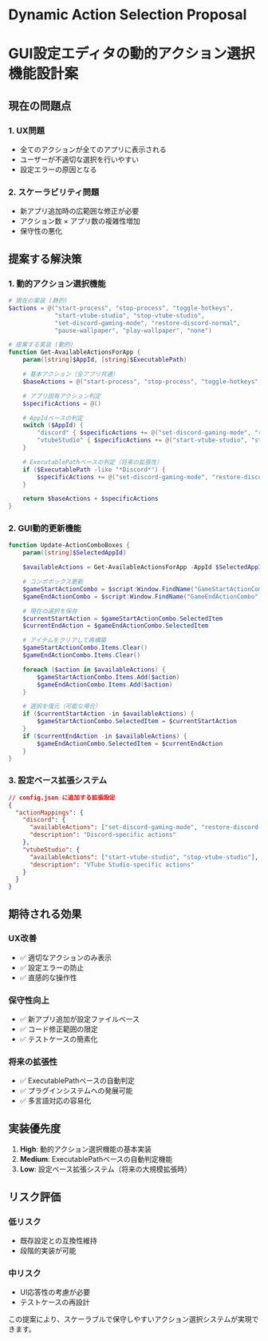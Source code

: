 # Dynamic Action Selection Proposal
# GUI設定エディタの動的アクション選択機能設計案

## 現在の問題点

### 1. UX問題
- 全てのアクションが全てのアプリに表示される
- ユーザーが不適切な選択を行いやすい
- 設定エラーの原因となる

### 2. スケーラビリティ問題
- 新アプリ追加時の広範囲な修正が必要
- アクション数 × アプリ数の複雑性増加
- 保守性の悪化

## 提案する解決策

### 1. 動的アクション選択機能

```powershell
# 現在の実装 (静的)
$actions = @("start-process", "stop-process", "toggle-hotkeys",
             "start-vtube-studio", "stop-vtube-studio",
             "set-discord-gaming-mode", "restore-discord-normal",
             "pause-wallpaper", "play-wallpaper", "none")

# 提案する実装 (動的)
function Get-AvailableActionsForApp {
    param([string]$AppId, [string]$ExecutablePath)

    # 基本アクション（全アプリ共通）
    $baseActions = @("start-process", "stop-process", "toggle-hotkeys", "pause-wallpaper", "play-wallpaper", "none")

    # アプリ固有アクション判定
    $specificActions = @()

    # AppIdベースの判定
    switch ($AppId) {
        "discord" { $specificActions += @("set-discord-gaming-mode", "restore-discord-normal") }
        "vtubeStudio" { $specificActions += @("start-vtube-studio", "stop-vtube-studio") }
    }

    # ExecutablePathベースの判定（将来の拡張性）
    if ($ExecutablePath -like "*Discord*") {
        $specificActions += @("set-discord-gaming-mode", "restore-discord-normal")
    }

    return $baseActions + $specificActions
}
```

### 2. GUI動的更新機能

```powershell
function Update-ActionComboBoxes {
    param([string]$SelectedAppId)

    $availableActions = Get-AvailableActionsForApp -AppId $SelectedAppId

    # コンボボックス更新
    $gameStartActionCombo = $script:Window.FindName("GameStartActionCombo")
    $gameEndActionCombo = $script:Window.FindName("GameEndActionCombo")

    # 現在の選択を保存
    $currentStartAction = $gameStartActionCombo.SelectedItem
    $currentEndAction = $gameEndActionCombo.SelectedItem

    # アイテムをクリアして再構築
    $gameStartActionCombo.Items.Clear()
    $gameEndActionCombo.Items.Clear()

    foreach ($action in $availableActions) {
        $gameStartActionCombo.Items.Add($action)
        $gameEndActionCombo.Items.Add($action)
    }

    # 選択を復元（可能な場合）
    if ($currentStartAction -in $availableActions) {
        $gameStartActionCombo.SelectedItem = $currentStartAction
    }
    if ($currentEndAction -in $availableActions) {
        $gameEndActionCombo.SelectedItem = $currentEndAction
    }
}
```

### 3. 設定ベース拡張システム

```json
// config.json に追加する拡張設定
{
  "actionMappings": {
    "discord": {
      "availableActions": ["set-discord-gaming-mode", "restore-discord-normal"],
      "description": "Discord-specific actions"
    },
    "vtubeStudio": {
      "availableActions": ["start-vtube-studio", "stop-vtube-studio"],
      "description": "VTube Studio-specific actions"
    }
  }
}
```

## 期待される効果

### UX改善
- ✅ 適切なアクションのみ表示
- ✅ 設定エラーの防止
- ✅ 直感的な操作性

### 保守性向上
- ✅ 新アプリ追加が設定ファイルベース
- ✅ コード修正範囲の限定
- ✅ テストケースの簡素化

### 将来の拡張性
- ✅ ExecutablePathベースの自動判定
- ✅ プラグインシステムへの発展可能
- ✅ 多言語対応の容易化

## 実装優先度

1. **High**: 動的アクション選択機能の基本実装
2. **Medium**: ExecutablePathベースの自動判定機能
3. **Low**: 設定ベース拡張システム（将来の大規模拡張時）

## リスク評価

### 低リスク
- 既存設定との互換性維持
- 段階的実装が可能

### 中リスク
- UI応答性の考慮が必要
- テストケースの再設計

この提案により、スケーラブルで保守しやすいアクション選択システムが実現できます。
